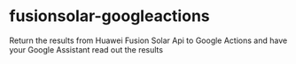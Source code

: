 # fusionsolar-googleactions
Return the results from Huawei Fusion Solar Api to Google Actions and have your Google Assistant read out the results
